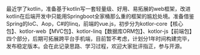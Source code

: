 最近学了kotlin，准备基于kotlin写一套轻量级、好用、易拓展的web框架，改进kotlin在后端开发中只能用Springboot全家桶那么重的框架的尴尬处境。准备借鉴 Spring的IoC、Aop，C#的linq，前端的vue.js，初步分为kotlor-core【核心包】、kotlor-web【MVC包】、kotlor-linq【数据库ORM包】、kotlor-js【前端包】四个部分，后期可拓展跨平台手机端，目前暂不考虑，计划分1年时间构建完毕，发布稳定版本。会在此记录思路、学习过程，欢迎大家批评指正，参与开源。

